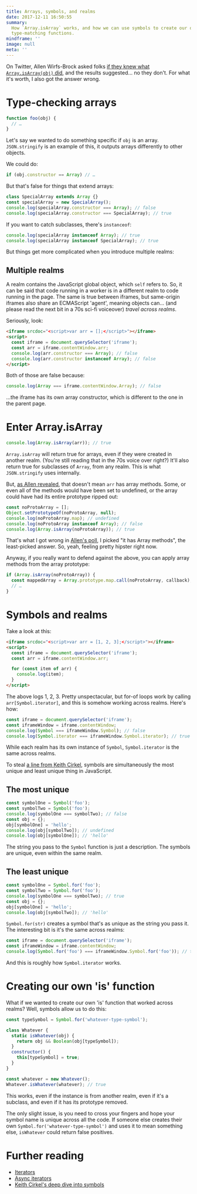 ```yaml
---
title: Arrays, symbols, and realms
date: 2017-12-11 16:50:55
summary:
  How `Array.isArray` works, and how we can use symbols to create our own
  type-matching functions.
mindframe: ''
image: null
meta: ''
---
```


On Twitter, Allen Wirfs-Brock asked folks [if they knew what `Array.isArray(obj)` did](https://twitter.com/awbjs/status/939240121269809152), and the results suggested… no they don't. For what it's worth, I also got the answer wrong.

# Type-checking arrays

```js
function foo(obj) {
  // …
}
```

Let's say we wanted to do something specific if `obj` is an array. `JSON.stringify` is an example of this, it outputs arrays differently to other objects.

We could do:

```js
if (obj.constructor == Array) // …
```

But that's false for things that extend arrays:

```js
class SpecialArray extends Array {}
const specialArray = new SpecialArray();
console.log(specialArray.constructor === Array); // false
console.log(specialArray.constructor === SpecialArray); // true
```

If you want to catch subclasses, there's `instanceof`:

```js
console.log(specialArray instanceof Array); // true
console.log(specialArray instanceof SpecialArray); // true
```

But things get more complicated when you introduce multiple realms:

## Multiple realms

A realm contains the JavaScript global object, which `self` refers to. So, it can be said that code running in a worker is in a different realm to code running in the page. The same is true between iframes, but same-origin iframes also share an ECMAScript 'agent', meaning objects can… (and please read the next bit in a 70s sci-fi voiceover) _travel across realms_.

Seriously, look:

```html
<iframe srcdoc="<script>var arr = [];</script>"></iframe>
<script>
  const iframe = document.querySelector('iframe');
  const arr = iframe.contentWindow.arr;
  console.log(arr.constructor === Array); // false
  console.log(arr.constructor instanceof Array); // false
</script>
```

Both of those are false because:

```js
console.log(Array === iframe.contentWindow.Array); // false
```

…the iframe has its own array constructor, which is different to the one in the parent page.

# Enter Array.isArray

```js
console.log(Array.isArray(arr)); // true
```

`Array.isArray` will return true for arrays, even if they were created in another realm. (You're still reading that in the 70s voice over right?) It'll also return true for subclasses of `Array`, from any realm. This is what `JSON.stringify` uses internally.

But, [as Allen revealed](https://twitter.com/awbjs/status/939607812094574594), that doesn't mean `arr` has array methods. Some, or even all of the methods would have been set to undefined, or the array could have had its entire prototype ripped out:

```js
const noProtoArray = [];
Object.setPrototypeOf(noProtoArray, null);
console.log(noProtoArray.map); // undefined
console.log(noProtoArray instanceof Array); // false
console.log(Array.isArray(noProtoArray)); // true
```

That's what I got wrong in [Allen's poll](https://twitter.com/awbjs/status/939240121269809152), I picked "it has Array methods", the least-picked answer. So, yeah, feeling pretty hipster right now.

Anyway, if you really want to defend against the above, you can apply array methods from the array prototype:

```js
if (Array.isArray(noProtoArray)) {
  const mappedArray = Array.prototype.map.call(noProtoArray, callback);
  // …
}
```

# Symbols and realms

Take a look at this:

```html
<iframe srcdoc="<script>var arr = [1, 2, 3];</script>"></iframe>
<script>
  const iframe = document.querySelector('iframe');
  const arr = iframe.contentWindow.arr;

  for (const item of arr) {
    console.log(item);
  }
</script>
```

The above logs 1, 2, 3. Pretty unspectacular, but for-of loops work by calling `arr[Symbol.iterator]`, and this is somehow working across realms. Here's how:

```js
const iframe = document.querySelector('iframe');
const iframeWindow = iframe.contentWindow;
console.log(Symbol === iframeWindow.Symbol); // false
console.log(Symbol.iterator === iframeWindow.Symbol.iterator); // true
```

While each realm has its own instance of `Symbol`, `Symbol.iterator` is the same across realms.

To steal [a line from Keith Cirkel](https://twitter.com/Keithamus/status/939788908417748992), symbols are simultaneously the most unique and least unique thing in JavaScript.

## The most unique

```js
const symbolOne = Symbol('foo');
const symbolTwo = Symbol('foo');
console.log(symbolOne === symbolTwo); // false
const obj = {};
obj[symbolOne] = 'hello';
console.log(obj[symbolTwo]); // undefined
console.log(obj[symbolOne]); // 'hello'
```

The string you pass to the `Symbol` function is just a description. The symbols are unique, even within the same realm.

## The least unique

```js
const symbolOne = Symbol.for('foo');
const symbolTwo = Symbol.for('foo');
console.log(symbolOne === symbolTwo); // true
const obj = {};
obj[symbolOne] = 'hello';
console.log(obj[symbolTwo]); // 'hello'
```

`Symbol.for(str)` creates a symbol that's as unique as the string you pass it. The interesting bit is it's the same across realms:

```js
const iframe = document.querySelector('iframe');
const iframeWindow = iframe.contentWindow;
console.log(Symbol.for('foo') === iframeWindow.Symbol.for('foo')); // true
```

And this is roughly how `Symbol.iterator` works.

# Creating our own 'is' function

What if we wanted to create our own 'is' function that worked across realms? Well, symbols allow us to do this:

```js
const typeSymbol = Symbol.for('whatever-type-symbol');

class Whatever {
  static isWhatever(obj) {
    return obj && Boolean(obj[typeSymbol]);
  }
  constructor() {
    this[typeSymbol] = true;
  }
}

const whatever = new Whatever();
Whatever.isWhatever(whatever); // true
```

This works, even if the instance is from another realm, even if it's a subclass, and even if it has its prototype removed.

The only slight issue, is you need to cross your fingers and hope your symbol name is unique across all the code. If someone else creates their own `Symbol.for('whatever-type-symbol')` and uses it to mean something else, `isWhatever` could return false positives.

# Further reading

- [Iterators](/2014/iterators-gonna-iterate/)
- [Async iterators](/2017/async-iterators-and-generators/)
- [Keith Cirkel's deep dive into symbols](https://www.keithcirkel.co.uk/metaprogramming-in-es6-symbols/)

